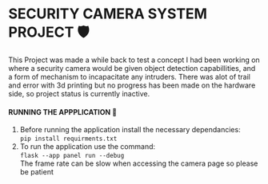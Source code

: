 # SECURITY CAMERA SYSTEM PROJECT 🛡️
This Project was made a while back to test a concept I had been working on where a security camera would be given object detection capabillities,
and a form of mechanism to incapacitate any intruders. There was alot of trail and error with 3d printing but no progress has been made on the hardware side, so
project status is currently inactive.

#### RUNNING THE APPPLICATION 💾
1. Before running the application install the necessary dependancies: <br>
```pip install requirments.txt``` <br>
2. To run the application use the command: <br>
```flask --app panel run --debug ``` 
<br>The frame rate can be slow when accessing the camera page so please be patient
